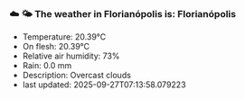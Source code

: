 ### ☁️ 🌤️  The weather in Florianópolis is: Florianópolis

- Temperature: 20.39°C
- On flesh: 20.39°C
- Relative air humidity: 73%
- Rain: 0.0 mm
- Description: Overcast clouds
- last updated: 2025-09-27T07:13:58.079223
